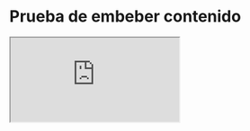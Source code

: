 # Prueba de embeber contenido

<iframe src="https://flo.uri.sh/visualisation/11910617/embed"></iframe>
